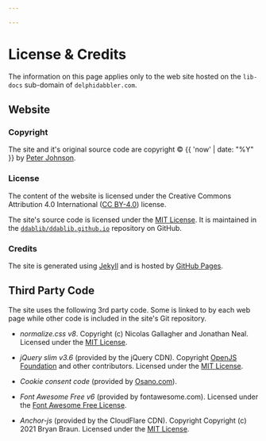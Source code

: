 ```yaml
---

---
```


# License & Credits

The information on this page applies only to the web site hosted on the `lib-docs` sub-domain of `delphidabbler.com`.

## Website

### Copyright

The site and it's original source code are copyright © {{ 'now' | date: "%Y" }} by [Peter Johnson](https://en.gravatar.com/delphidabbler).

### License

The content of the website is licensed under the Creative Commons Attribution 4.0 International ([CC BY-4.0](https://creativecommons.org/licenses/by/4.0/)) license.

The site's source code is licensed under the [MIT License](https://delphidabbler.mit-license.org/2022/). It is maintained in the [`ddablib/ddablib.github.io`](https://github.com/ddablib/ddablib.github.io) repository on GitHub.

### Credits

The site is generated using [Jekyll](https://jekyllrb.com/) and is hosted by [GitHub Pages](https://pages.github.com/).

## Third Party Code

The site uses the following 3rd party code. Some is linked to by each web page while other code is included in the site's Git repository.

* *normalize.css v8*. Copyright (c) Nicolas Gallagher and Jonathan Neal. Licensed under the [MIT License](https://raw.githubusercontent.com/necolas/normalize.css/master/LICENSE.md).

* *jQuery slim v3.6* (provided by the jQuery CDN). Copyright [OpenJS Foundation](https://openjsf.org/) and other contributors. Licensed under the [MIT License](https://raw.githubusercontent.com/jquery/jquery/main/LICENSE.txt).

* *Cookie consent code* (provided by [Osano.com](https://www.osano.com/)).

* *Font Awesome Free v6* (provided by fontawesome.com). Licensed under the [Font Awesome Free License](https://fontawesome.com/license/free).

* *Anchor-js* (provided by the CloudFlare CDN). Copyright Copyright (c) 2021 Bryan Braun. Licensed under the [MIT License](https://raw.githubusercontent.com/bryanbraun/anchorjs/e953150d8e50ebc84f490eb11207845803239234/LICENSE).

